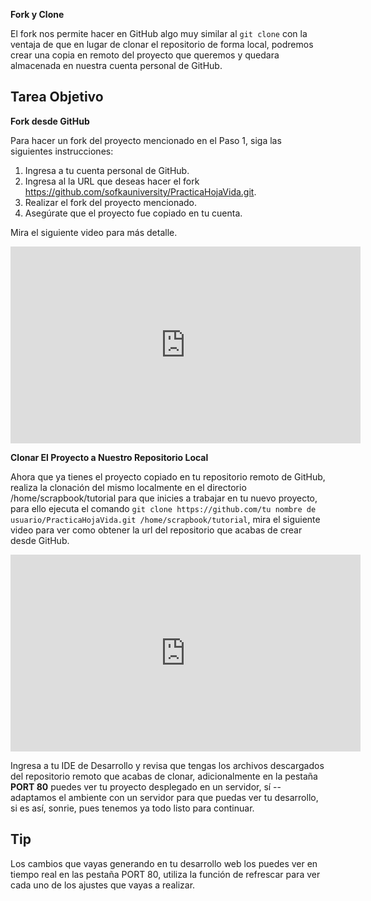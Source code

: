 **Fork y Clone**

El fork nos permite hacer en GitHub algo muy similar al `git clone` con la ventaja de que en lugar de clonar el repositorio de forma local, podremos crear una copia en remoto del proyecto que queremos y quedara almacenada en nuestra cuenta personal de GitHub.

## Tarea Objetivo

**Fork desde GitHub**

Para hacer un fork del proyecto mencionado en el Paso 1, siga las siguientes instrucciones:

1. Ingresa a tu cuenta personal de GitHub.
2. Ingresa al la URL que deseas hacer el fork https://github.com/sofkauniversity/PracticaHojaVida.git.
3. Realizar el fork del proyecto mencionado.
4. Asegúrate que el proyecto fue copiado en tu cuenta.

Mira el siguiente video para más detalle.

<iframe width="560" height="315" src="https://www.youtube.com/embed/fG-n4r1VPes" frameborder="0" allow="accelerometer; autoplay; clipboard-write; encrypted-media; gyroscope; picture-in-picture" allowfullscreen></iframe>

**Clonar El Proyecto a Nuestro Repositorio Local**

Ahora que ya tienes el proyecto copiado en tu repositorio remoto de GitHub, realiza la clonación del mismo localmente en el directorio /home/scrapbook/tutorial para que inicies a trabajar en tu nuevo proyecto, para ello ejecuta el comando `git clone https://github.com/tu nombre de usuario/PracticaHojaVida.git /home/scrapbook/tutorial`, mira el siguiente video para ver como obtener la url del repositorio que acabas de crear desde GitHub.

<iframe width="560" height="315" src="https://www.youtube.com/embed/rP9j68HHIec" frameborder="0" allow="accelerometer; autoplay; clipboard-write; encrypted-media; gyroscope; picture-in-picture" allowfullscreen></iframe>

Ingresa a tu IDE de Desarrollo y revisa que tengas los archivos descargados del repositorio remoto que acabas de clonar, adicionalmente en la pestaña **PORT 80** puedes ver tu proyecto desplegado en un servidor, sí -- adaptamos el ambiente con un servidor para que puedas ver tu desarrollo, si es así, sonrie, pues tenemos ya todo listo para continuar.

## Tip

Los cambios que vayas generando en tu desarrollo web los puedes ver en tiempo real en las pestaña PORT 80, utiliza la función de refrescar para ver cada uno de los ajustes que vayas a realizar.
